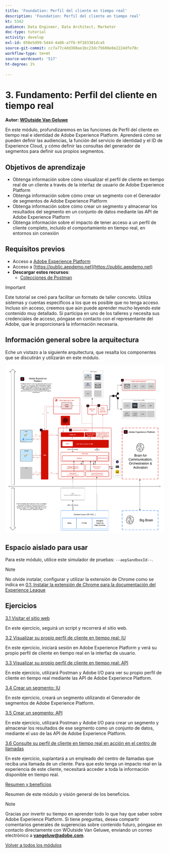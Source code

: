 ```yaml
---
title: 'Foundation: Perfil del cliente en tiempo real'
description: 'Foundation: Perfil del cliente en tiempo real'
kt: 5342
audience: Data Engineer, Data Architect, Marketer
doc-type: tutorial
activity: develop
exl-id: 050e5d99-544d-4a86-a7f6-9f103381dca5
source-git-commit: cc7a77c4dd380ae1bc23dc75608e8e2224dfe78c
workflow-type: tm+mt
source-wordcount: '517'
ht-degree: 1%

---
```


# 3. Fundamento: Perfil del cliente en tiempo real

**Autor: [WOutside Van Geluwe](https://www.linkedin.com/in/woutervangeluwe/)**

En este módulo, profundizaremos en las funciones de Perfil del cliente en tiempo real e identidad de Adobe Experience Platform. Aprenderá cómo se pueden definir las audiencias, la función del servicio de identidad y el ID de Experience Cloud, y cómo definir las consultas del generador de segmentos para definir sus propios segmentos.

## Objetivos de aprendizaje

- Obtenga información sobre cómo visualizar el perfil de cliente en tiempo real de un cliente a través de la interfaz de usuario de Adobe Experience Platform
- Obtenga información sobre cómo crear un segmento con el Generador de segmentos de Adobe Experience Platform
- Obtenga información sobre cómo crear un segmento y almacenar los resultados del segmento en un conjunto de datos mediante las API de Adobe Experience Platform
- Obtenga información sobre el impacto de tener acceso a un perfil de cliente completo, incluido el comportamiento en tiempo real, en entornos sin conexión

## Requisitos previos

- Acceso a [Adobe Experience Platform](https://experience.adobe.com/platform)
- Acceso a [https://public.aepdemo.net](https://public.aepdemo.net)
- **Descargar estos recursos**:
   - [Colecciones de Postman](./../../assets/postman/postman_profile.zip)

>[!IMPORTANT]
>
>Este tutorial se creó para facilitar un formato de taller concreto. Utiliza sistemas y cuentas específicos a los que es posible que no tenga acceso. Incluso sin acceso, creemos que aún puede aprender mucho leyendo este contenido muy detallado. Si participa en uno de los talleres y necesita sus credenciales de acceso, póngase en contacto con el representante del Adobe, que le proporcionará la información necesaria.

## Información general sobre la arquitectura

Eche un vistazo a la siguiente arquitectura, que resalta los componentes que se discutirán y utilizarán en este módulo.

![Información general sobre la arquitectura](../../assets/images/architecturem3.png)

## Espacio aislado para usar

Para este módulo, utilice este simulador de pruebas: `--aepSandboxId--`.

>[!NOTE]
>
>No olvide instalar, configurar y utilizar la extensión de Chrome como se indica en [0.1: Instalar la extensión de Chrome para la documentación del Experience League](../module0/ex1.md)

## Ejercicios

[3.1 Visitar el sitio web](./ex1.md)

En este ejercicio, seguirá un script y recorrerá el sitio web.

[3.2 Visualizar su propio perfil de cliente en tiempo real: IU](./ex2.md)

En este ejercicio, iniciará sesión en Adobe Experience Platform y verá su propio perfil de cliente en tiempo real en la interfaz de usuario.

[3.3 Visualizar su propio perfil de cliente en tiempo real: API](./ex3.md)

En este ejercicio, utilizará Postman y Adobe I/O para ver su propio perfil de cliente en tiempo real mediante las API de Adobe Experience Platform.

[3.4 Crear un segmento: IU](./ex4.md)

En este ejercicio, creará un segmento utilizando el Generador de segmentos de Adobe Experience Platform.

[3.5 Crear un segmento: API](./ex5.md)

En este ejercicio, utilizará Postman y Adobe I/O para crear un segmento y almacenar los resultados de ese segmento como un conjunto de datos, mediante el uso de las API de Adobe Experience Platform.

[3.6 Consulte su perfil de cliente en tiempo real en acción en el centro de llamadas](./ex6.md)

En este ejercicio, suplantará a un empleado del centro de llamadas que reciba una llamada de un cliente. Para que esto tenga un impacto real en la experiencia de este cliente, necesitará acceder a toda la información disponible en tiempo real.

[Resumen y beneficios](./summary.md)

Resumen de este módulo y visión general de los beneficios.

>[!NOTE]
>
>Gracias por invertir su tiempo en aprender todo lo que hay que saber sobre Adobe Experience Platform. Si tiene preguntas, desea compartir comentarios generales de sugerencias sobre contenido futuro, póngase en contacto directamente con WOutside Van Geluwe, enviando un correo electrónico a **vangeluw@adobe.com**.

[Volver a todos los módulos](../../overview.md)
